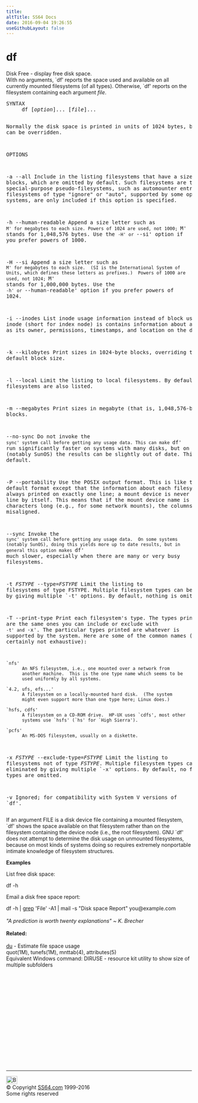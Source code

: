 ```yaml
---
title:
altTitle: SS64 Docs
date: 2016-09-04 19:26:55
useGithubLayout: false
---
```

<!-- #BeginLibraryItem "/Library/head_bash.lbi" --><!-- #EndLibraryItem --><h1>df</h1> 
<p>Disk Free - display free disk space.<br>
  With no arguments, `df' reports the space used and available on all currently 
  mounted filesystems (of all types). Otherwise, `df' reports on the filesystem 
containing each argument <i>file</i>. </p>
<pre>SYNTAX
     df [<i>option</i>]... [<i>file</i>]...

Normally the disk space is printed in units of 1024 bytes, but this
can be overridden.

OPTIONS

 -a
 --all
     Include in the listing filesystems that have a size of 0 blocks,
     which are omitted by default.  Such filesystems are typically
     special-purpose pseudo-filesystems, such as automounter entries.
     Also, filesystems of type "ignore" or "auto", supported by some
     operating systems, are only included if this option is specified.

 -h
 --human-readable
     Append a size letter such as `M' for megabytes to each size.
     Powers of 1024 are used, not 1000; `M' stands for 1,048,576 bytes.
     Use the `-H' or `--si' option if you prefer powers of 1000.

 -H
 --si
     Append a size letter such as `M' for megabytes to each size.  (SI
     is the International System of Units, which defines these letters
     as prefixes.)  Powers of 1000 are used, not 1024; `M' stands for
     1,000,000 bytes.  Use the `-h' or `--human-readable' option if you
     prefer powers of 1024.

 -i
 --inodes
     List inode usage information instead of block usage.  An inode
     (short for index node) is contains information about a file such
     as its owner, permissions, timestamps, and location on the disk.

 -k
 --kilobytes
     Print sizes in 1024-byte blocks, overriding the default block size.

 -l
 --local
     Limit the listing to local filesystems.  By default, remote
     filesystems are also listed.

 -m
 --megabytes
     Print sizes in megabyte (that is, 1,048,576-byte) blocks.

 --no-sync
     Do not invoke the `sync' system call before getting any usage data.
     This can make `df' run significantly faster on systems with many
     disks, but on some systems (notably SunOS) the results can be
     slightly out of date.  This is the default.

 -P
 --portability
     Use the POSIX output format.  This is like the default format
     except that the information about each filesystem is always
     printed on exactly one line; a mount device is never put on a line
     by itself.  This means that if the mount device name is more than
     20 characters long (e.g., for some network mounts), the columns
     are misaligned.

 --sync
     Invoke the `sync' system call before getting any usage data.  On
     some systems (notably SunOS), doing this yields more up to date
     results, but in general this option makes `df' much slower,
     especially when there are many or very busy filesystems.

 -t <i>FSTYPE</i>
 --type=<i>FSTYPE</i>
     Limit the listing to filesystems of type FSTYPE.  Multiple
     filesystem types can be specified by giving multiple `-t' options.
     By default, nothing is omitted.

 -T
 --print-type
     Print each filesystem's type.  The types printed here are the same
     ones you can include or exclude with `-t' and `-x'.  The particular
     types printed are whatever is supported by the system.  Here are
     some of the common names (this list is certainly not exhaustive):

    `nfs'
          An NFS filesystem, i.e., one mounted over a network from
          another machine.  This is the one type name which seems to be
          used uniformly by all systems.

    `4.2, ufs, efs...'
          A filesystem on a locally-mounted hard disk.  (The system
          might even support more than one type here; Linux does.)

    `hsfs, cdfs'
          A filesystem on a CD-ROM drive.  HP-UX uses `cdfs', most other
          systems use `hsfs' (`hs' for `High Sierra').

    `pcfs'
          An MS-DOS filesystem, usually on a diskette.

 -x <i>FSTYPE</i>
 --exclude-type=<i>FSTYPE</i>
     Limit the listing to filesystems not of type <i>FSTYPE</i>.  Multiple
     filesystem types can be eliminated by giving multiple `-x'
     options.  By default, no filesystem types are omitted.

 -v
     Ignored; for compatibility with System V versions of `df'.</pre>
<p> If an argument FILE is a disk device file 
  containing a mounted filesystem, `df' shows the space available on that filesystem 
  rather than on the filesystem containing the device node (i.e., the root filesystem). 
  GNU `df' does not attempt to determine the disk usage on unmounted filesystems, 
  because on most kinds of systems doing so requires extremely nonportable intimate 
  knowledge of filesystem structures.</p>
<p><b>Examples</b></p>
<p>List free disk space:</p>
<p class="code">df -h</p>
<p>Email a  disk free space report:</p>
<p><span class="code">df -h | <a href="grep.html">grep</a> 'File' -A1 | mail -s "Disk space Report" you@example.com </span><br>
<i><br>
<span class="quote">"A prediction is worth twenty explanations" ~ K. 
Brecher</span></i><b><br>
<br>
Related:</b><br>
<br>
<a href="du.html">du</a> - Estimate file space usage<br>
quot(1M), tunefs(1M), mnttab(4), attributes(5) <br>
Equivalent Windows command:  DIRUSE - resource kit utility to show size of multiple subfolders</p><!-- #BeginLibraryItem "/Library/foot_bash.lbi" --><p>
<!-- bash300 -->
<ins class="adsbygoogle" style="display:inline-block;width:300px;height:250px" data-ad-client="ca-pub-6140977852749469" data-ad-slot="4615356305"></ins>
<script>
(adsbygoogle = window.adsbygoogle || []).push({});
</script></p>
<hr>
<div id="bl" class="footer"><a href="df.html#"><img src="../images/top.png" width="30" height="22" alt="Back to the Top"></a></div>
<div id="br" class="footer, tagline">© Copyright <a href="../index.html">SS64.com</a> 1999-2016<br>
Some rights reserved</div><!-- #EndLibraryItem -->

